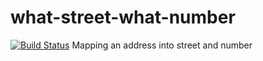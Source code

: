 # what-street-what-number
[![Build Status](https://travis-ci.org/l-ray/what-street-what-number.svg?branch=master)](https://travis-ci.org/l-ray/what-street-what-number)
Mapping an address into street and number

